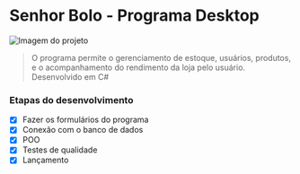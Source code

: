 # Senhor Bolo - Programa Desktop

<img src="https://i.imgur.com/gXqEnXF.png" alt="Imagem do projeto">

> O programa permite o gerenciamento de estoque, usuários, produtos, e o acompanhamento do rendimento da loja pelo usuário. Desenvolvido em C#

### Etapas do desenvolvimento

- [x] Fazer os formulários do programa
- [x] Conexão com o banco de dados
- [x] POO
- [x] Testes de qualidade
- [x] Lançamento
